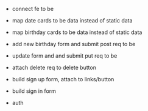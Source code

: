 - connect fe to be
- map date cards to be data instead of static data
- map birthday cards to be data instead of static data
- add new birthday form and submit post req to be
- update form and and submit put req to be
- attach delete req to delete button

- build sign up form, attach to links/button
- build sign in form
- auth


